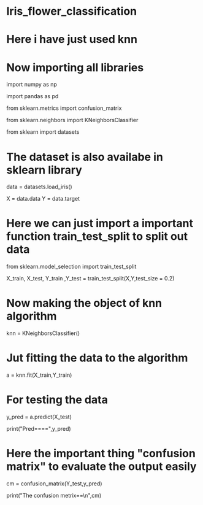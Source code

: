 # Iris_flower_classification
# Here i have just used knn 

# Now importing all libraries

import numpy as np

import pandas as pd

from sklearn.metrics import confusion_matrix

from sklearn.neighbors import KNeighborsClassifier

from sklearn import datasets

# The dataset is also availabe in sklearn library
data = datasets.load_iris()

X = data.data
Y = data.target

# Here we can just import a important function train_test_split to split out data
from sklearn.model_selection import train_test_split

X_train, X_test, Y_train ,Y_test = train_test_split(X,Y,test_size = 0.2)

# Now making the object of knn algorithm
knn = KNeighborsClassifier()

# Jut fitting the data to the algorithm 
a = knn.fit(X_train,Y_train)

# For testing the data
y_pred = a.predict(X_test)

print("Pred====",y_pred)


# Here the important thing "confusion matrix" to evaluate the output easily
cm = confusion_matrix(Y_test,y_pred)

print("The confusion metrix==\n",cm)
